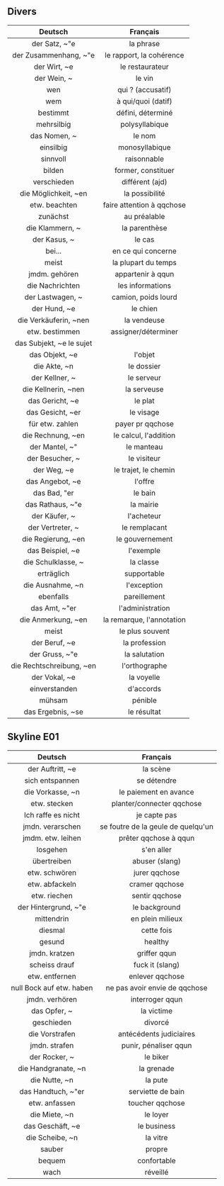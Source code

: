 ## Divers
| Deutsch | Français |
| :----:  | :----:   |
| der Satz, ~"e     | la phrase |
| der Zusammenhang, ~"e | le rapport, la cohérence |
| der Wirt, ~e | le restaurateur |
| der Wein, ~  | le vin |
| wen | qui ? (accusatif) |
| wem | à qui/quoi (datif) |
| bestimmt | défini, déterminé | 
| mehrsilbig | polysyllabique |
| das Nomen, ~ | le nom | 
| einsilbig | monosyllabique |
| sinnvoll | raisonnable |
| bilden | former, constituer |
| verschieden | différent (ajd) | 
| die Möglichkeit, ~en | la possibilité |
| etw. beachten | faire attention à qqchose | 
| zunächst | au préalable | 
| die Klammern, ~ | la parenthèse | 
| der Kasus, ~ | le cas |
| bei... | en ce qui concerne | 
| meist   | la plupart du temps | 
| jmdm. gehören | appartenir à qqun | 
| die Nachrichten | les informations | 
| der Lastwagen, ~ | camion, poids lourd | 
| der Hund, ~e    | le chien | 
| die Verkäuferin, ~nen | la vendeuse | 
| etw. bestimmen | assigner/déterminer | 
| das Subjekt, ~e le sujet | 
| das Objekt, ~e | l'objet | 
| die Akte, ~n | le dossier | 
| der Kellner, ~ | le serveur | 
| die Kellnerin, ~nen | la serveuse | 
| das Gericht, ~e | le plat | 
| das Gesicht, ~er | le visage | 
| für etw. zahlen | payer pr qqchose | 
| die Rechnung, ~en | le calcul, l'addition | 
| der Mantel, ~" | le manteau | 
| der Besucher, ~ | le visiteur | 
| der Weg, ~e | le trajet, le chemin | 
| das Angebot, ~e | l'offre | 
| das Bad, "er | le bain | 
| das Rathaus, ~"e | la mairie | 
| der Käufer, ~ | l'acheteur | 
| der Vertreter, ~ | le remplacant | 
| die Regierung, ~en | le gouvernement | 
| das Beispiel, ~e | l'exemple | 
| die Schulklasse, ~ | la classe |
| erträglich | supportable | 
| die Ausnahme, ~n | l'exception | 
| ebenfalls | pareillement |
| das Amt, ~"er | l'administration | 
| die Anmerkung, ~en | la remarque, l'annotation | 
| meist | le plus souvent | 
| der Beruf, ~e | la profession | 
| der Gruss, ~"e | la salutation | 
| die Rechtschreibung, ~en | l'orthographe | 
| der Vokal, ~e | la voyelle | 
| einverstanden | d'accords | 
| mühsam | pénible | 
| das Ergebnis, ~se |  le résultat | 






## Skyline E01
| Deutsch | Français |
| :----:  | :----:   |
| der Auftritt, ~e | la scène |
| sich entspannen | se détendre |
| die Vorkasse, ~n | le paiement en avance |
| etw. stecken | planter/connecter qqchose | 
| Ich raffe es nicht  | je capte pas |
| jmdn. verarschen | se foutre de la geule de quelqu'un |
| jmdm. etw. leihen | prêter qqchose à qqun | 
| losgehen | s'en aller |
| übertreiben | abuser (slang) |
| etw. schwören | jurer qqchose | 
| etw. abfackeln | cramer qqchose | 
| etw. riechen | sentir qqchose |
| der Hintergrund, ~"e | le background |
| mittendrin | en plein milieux |
| diesmal | cette fois |
| gesund | healthy | 
| jmdn. kratzen | griffer qqun | 
| scheiss drauf | fuck it (slang) | 
| etw. entfernen | enlever qqchose | 
| null Bock auf etw. haben | ne pas avoir envie de qqchose |
| jmdn. verhören | interroger qqun | 
| das Opfer, ~ | la victime |
| geschieden | divorcé |
| die Vorstrafen | antécédents judiciaires|
| jmdn. strafen | punir, pénaliser qqun | 
| der Rocker, ~ | le biker |
| die Handgranate, ~n | la grenade |
| die Nutte, ~n | la pute | 
| das Handtuch, ~"er | serviette de bain |
| etw. anfassen | toucher qqchose | 
| die Miete, ~n | le loyer | 
| das Geschäft, ~e | le business |
| die Scheibe, ~n | la vitre | 
| sauber | propre | 
| bequem | confortable | 
| wach | réveillé | 










